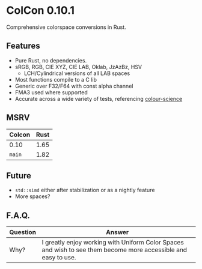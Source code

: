 # ColCon 0.10.1
Comprehensive colorspace conversions in Rust.

## Features
  * Pure Rust, no dependencies.
  * sRGB, RGB, CIE XYZ, CIE LAB, Oklab, JzAzBz, HSV
    + LCH/Cylindrical versions of all LAB spaces
  * Most functions compile to a C lib
  * Generic over F32/F64 with const alpha channel
  * FMA3 used where supported
  * Accurate across a wide variety of tests, referencing [colour-science](https://github.com/colour-science/colour)

## MSRV
|Colcon|Rust|
|-|-|
|0.10|1.65|
|`main`|1.82|

## Future
  * `std::simd` either after stabilization or as a nightly feature
  * More spaces?

## F.A.Q.
Question|Answer
---|---
Why?|I greatly enjoy working with Uniform Color Spaces and wish to see them become more accessible and easy to use.

